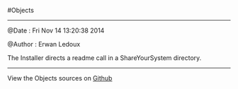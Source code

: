 
<!--
FrozenIsBool False
-->

#Objects

----------------------- ------------------------------------



@Date : Fri Nov 14 13:20:38 2014 

@Author : Erwan Ledoux 



The Installer directs a readme call in a ShareYourSystem directory. 



----------------------------------------------------------------


View the Objects sources on [Github](https://github.com/Ledoux/ShareYourSystem/tree/master/ShareYourSystem.Guiders.Informer)

